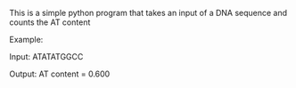 This is a simple python program that takes an input of a DNA sequence and counts the AT content 

Example: 

Input: ATATATGGCC

Output: AT content = 0.600

